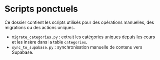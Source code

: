# Scripts ponctuels

Ce dossier contient les scripts utilisés pour des opérations manuelles, des migrations ou des actions uniques.

- `migrate_categories.py` : extrait les catégories uniques depuis les cours et les insère dans la table `categories`.
- `sync_to_supabase.py` : synchronisation manuelle de contenu vers Supabase.